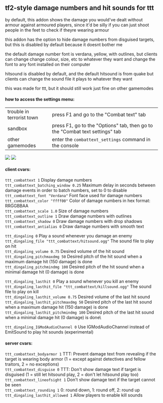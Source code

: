 ## tf2-style damage numbers and hit sounds for ttt

by default, this addon shows the damage you would've dealt without armour against armoured players, since it'd be silly if you can just shoot people in the feet to check if theyre wearing armour

this addon has the option to hide damage numbers from disguised targets, but this is disabled by default because it doesnt bother me

the default damage number font is verdana, yellow, with outlines, but clients can change change colour, size, etc to whatever they want and change the font to any font installed on their computer

hitsound is disabled by default, and the default hitsound is from quake but clients can change the sound file it plays to whatever they want

this was made for ttt, but it should still work just fine on other gamemodes

#### how to access the settings menu:

|||
|-|-|
| trouble in terrorist town | press F1 and go to the "Combat text" tab |
| sandbox | press F1, go to the "Options" tab, then go to the "Combat text settings" tab |
| other gamemodes | enter the `combattext_settings` command in the console |

![](https://user-images.githubusercontent.com/52103358/104728539-fba8d980-5771-11eb-99a9-7f6a18c943af.png)
![](https://user-images.githubusercontent.com/52103358/104728561-08c5c880-5772-11eb-9381-85ce170fd8d1.png)

#### client cvars:
`ttt_combattext 1` Display damage numbers\
`ttt_combattext_batching_window 0.25` Maximum delay in seconds between damage events in order to batch numbers, set to 0 to disable\
`ttt_combattext_font "Verdana"` Font face used for damage numbers\
`ttt_combattext_color "ffff00"` Color of damage numbers in hex format: RRGGBBAA\
`ttt_combattext_scale 1.0` Size of damage numbers\
`ttt_combattext_outline 1` Draw damage numbers with outlines\
`ttt_combattext_shadow 0` Draw damage numbers with drop shadows\
`ttt_combattext_antialias 0` Draw damage numbers with smooth text

`ttt_dingaling 0` Play a sound whenever you damage an enemy\
`ttt_dingaling_file "ttt_combattext/hitsound.ogg"` The sound file to play on hit\
`ttt_dingaling_volume 0.75` Desired volume of the hit sound\
`ttt_dingaling_pitchmaxdmg 50` Desired pitch of the hit sound when a maximum damage hit (150 damage) is done\
`ttt_dingaling_pitchmindmg 100` Desired pitch of the hit sound when a minimal damage hit (0 damage) is done

`ttt_dingaling_lasthit 0` Play a sound whenever you kill an enemy\
`ttt_dingaling_lasthit_file "ttt_combattext/killsound.ogg"` The sound file to play on kill\
`ttt_dingaling_lasthit_volume 0.75` Desired volume of the last hit sound\
`ttt_dingaling_lasthit_pitchmaxdmg 50` Desired pitch of the last hit sound when a maximum damage hit (150 damage) is done\
`ttt_dingaling_lasthit_pitchmindmg 100` Desired pitch of the last hit sound when a minimal damage hit (0 damage) is done\

`ttt_dingaling_IGModAudioChannel 0` Use IGModAudioChannel instead of EmitSound to play hit sounds (experimental)

#### server cvars:
`ttt_combattext_bodyarmor 1` TTT: Prevent damage text from revealing if the target is wearing body armor (1 = except against detectives and fellow traitors, 2 = no exceptions)\
`ttt_combattext_disguise 0` TTT: Don't show damage text if target is disguised (1 = still let hitsound play, 2 = don't let hitsound play too)\
`ttt_combattext_lineofsight 1` Don't show damage text if the target cannot be seen\
`ttt_combattext_rounding 1` 0: round down, 1: round off, 2: round up\
`ttt_dingaling_lasthit_allowed 1` Allow players to enable kill sounds
